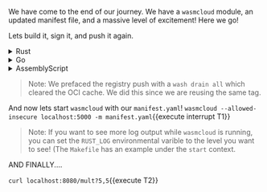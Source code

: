 We have come to the end of our journey. We have a `wasmcloud` module, an updated manifest file, and a massive level of excitement! Here we go!

Lets build it, sign it, and push it again.

<details>
  <summary>Rust</summary>
  
  `cargo build --release`{{execute interrupt T1}}   
  
  `wash claims sign target/wasm32-unknown-unknown/release/calculator.wasm -c wasmcloud:httpserver --name "calculator" --ver 0.1.0 --rev 0`{{execute T1}}

`wash drain all && wash reg push localhost:5000/calc:0.1.0 target/wasm32-unknown-unknown/release/calculator_s.wasm --insecure`{{execute T1}}

</details>
<details>
  <summary>Go</summary>

`mkdir -p build && tinygo build -o build/calculator.wasm -target wasm -no-debug main.go`{{execute interrupt T1}}

`wash claims sign build/calculator.wasm -c wasmcloud:httpserver --name "calculator" --ver 0.1.0 --rev 0`{{execute T1}}

`wash drain all && wash reg push localhost:5000/calc:0.1.0 build/calculator_s.wasm --insecure`{{execute T1}}

</details>
<details>
  <summary>AssemblyScript</summary>

`npm run build`{{execute interrupt T1}}

`wash claims sign calculator.wasm -q --name "calculator" --ver 0.1.0 --rev 0`{{execute T1}}

`wash drain all && wash reg push localhost:5000/calc:0.1.0 calculator_s.wasm --insecure`{{execute T1}}

</details>

> Note: We prefaced the registry push with a `wash drain all` which cleared the OCI cache. We did this since we are reusing the same tag.

And now lets start `wasmcloud` with our `manifest.yaml`!
`wasmcloud --allowed-insecure localhost:5000 -m manifest.yaml`{{execute interrupt T1}}

> Note: If you want to see more log output while `wasmcloud` is running, you can set the `RUST_LOG` environmental varible to the level you want to see! (The `Makefile` has an example under the `start` context.

AND FINALLY....

`curl localhost:8080/mult?5,5`{{execute T2}}
